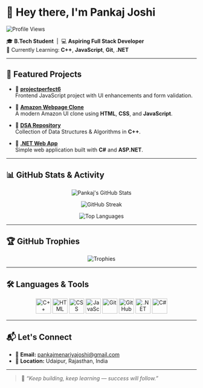 # 👋 Hey there, I'm **Pankaj Joshi**  

![Profile Views](https://komarev.com/ghpvc/?username=Pjoshi1818&label=Profile%20Views&color=blue&style=flat)

🎓 **B.Tech Student** &nbsp;|&nbsp; 💻 **Aspiring Full Stack Developer**  
🌱 Currently Learning: **C++**, **JavaScript**, **Git**, **.NET**

---

## 🚀 Featured Projects

- 🔸 [**projectperfect6**](https://github.com/Pjoshi1818/projectperfect6)  
  Frontend JavaScript project with UI enhancements and form validation.
  
- 🔸 [**Amazon Webpage Clone**](https://github.com/Pjoshi1818/Amazon-Webpage-Front-End-Clone-)  
  A modern Amazon UI clone using **HTML**, **CSS**, and **JavaScript**.

- 🔸 [**DSA Repository**](https://github.com/Pjoshi1818/DSA)  
  Collection of Data Structures & Algorithms in **C++**.

- 🔸 [**.NET Web App**](https://github.com/Pjoshi1818/dot-net-project)  
  Simple web application built with **C#** and **ASP.NET**.

---

## 📊 GitHub Stats & Activity

<p align="center">
  <img src="https://github-readme-stats.vercel.app/api?username=Pjoshi1818&show_icons=true&theme=radical" alt="Pankaj's GitHub Stats" />
</p>

<p align="center">
  <img src="https://streak-stats.demolab.com?user=Pjoshi1818&theme=radical&hide_border=true" alt="GitHub Streak" />
</p>

<p align="center">
  <img src="https://github-readme-stats.vercel.app/api/top-langs/?username=Pjoshi1818&layout=compact&theme=radical&langs_count=6" alt="Top Languages" />
</p>

---

## 🏆 GitHub Trophies

<p align="center">
  <img src="https://github-profile-trophy.vercel.app/?username=Pjoshi1818&theme=radical&no-frame=true&margin-w=10&no-bg=true" alt="Trophies" />
</p>

---

## 🛠️ Languages & Tools

<p align="center">
  <img src="https://cdn.jsdelivr.net/gh/devicons/devicon/icons/cplusplus/cplusplus-original.svg" width="40" height="40" alt="C++"/>
  <img src="https://cdn.jsdelivr.net/gh/devicons/devicon/icons/html5/html5-original.svg" width="40" height="40" alt="HTML"/>
  <img src="https://cdn.jsdelivr.net/gh/devicons/devicon/icons/css3/css3-original.svg" width="40" height="40" alt="CSS"/>
  <img src="https://cdn.jsdelivr.net/gh/devicons/devicon/icons/javascript/javascript-original.svg" width="40" height="40" alt="JavaScript"/>
  <img src="https://cdn.jsdelivr.net/gh/devicons/devicon/icons/git/git-original.svg" width="40" height="40" alt="Git"/>
  <img src="https://cdn.jsdelivr.net/gh/devicons/devicon/icons/github/github-original.svg" width="40" height="40" alt="GitHub"/>
  <img src="https://cdn.jsdelivr.net/gh/devicons/devicon/icons/dot-net/dot-net-original.svg" width="40" height="40" alt=".NET"/>
  <img src="https://cdn.jsdelivr.net/gh/devicons/devicon/icons/csharp/csharp-original.svg" width="40" height="40" alt="C#"/>
</p>

---

## 📬 Let's Connect

- 📧 **Email:** [pankajmenariyajoshi@gmail.com](mailto:pankajmenariyajoshi@gmail.com)  
- 📍 **Location:** Udaipur, Rajasthan, India

---

> 🌟 *“Keep building, keep learning — success will follow.”*
